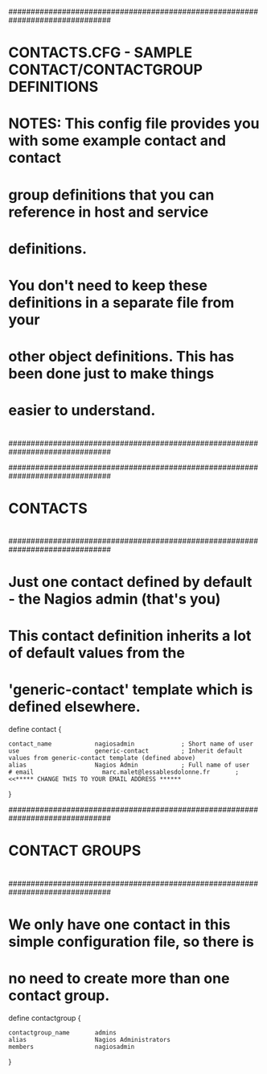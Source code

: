 ###############################################################################
# CONTACTS.CFG - SAMPLE CONTACT/CONTACTGROUP DEFINITIONS
#
#
# NOTES: This config file provides you with some example contact and contact
#        group definitions that you can reference in host and service
#        definitions.
#
#        You don't need to keep these definitions in a separate file from your
#        other object definitions.  This has been done just to make things
#        easier to understand.
#
###############################################################################



###############################################################################
#
# CONTACTS
#
###############################################################################

# Just one contact defined by default - the Nagios admin (that's you)
# This contact definition inherits a lot of default values from the
# 'generic-contact' template which is defined elsewhere.

define contact {

    contact_name            nagiosadmin             ; Short name of user
    use                     generic-contact         ; Inherit default values from generic-contact template (defined above)
    alias                   Nagios Admin            ; Full name of user
    # email                   marc.malet@lessablesdolonne.fr       ; <<***** CHANGE THIS TO YOUR EMAIL ADDRESS ******
}



###############################################################################
#
# CONTACT GROUPS
#
###############################################################################

# We only have one contact in this simple configuration file, so there is
# no need to create more than one contact group.

define contactgroup {

    contactgroup_name       admins
    alias                   Nagios Administrators
    members                 nagiosadmin
}
